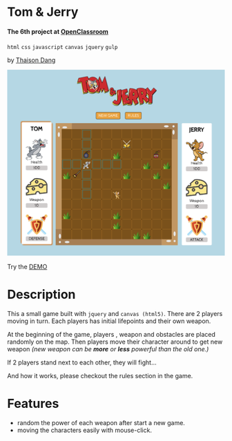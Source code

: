 # Tom & Jerry
#### The 6th project at [OpenClassroom](https://openclassrooms.com)

`html` `css` `javascript` `canvas` `jquery` `gulp`

by [Thaison Dang](https://github.com/thaisonbk57)


![screenshot](./screenshot.png)

Try the [DEMO](https://tom-and-jerry-sp.firebaseapp.com/)

# Description
This a small game built with `jquery` and `canvas (html5)`. There are 2 players moving in turn. Each players has initial lifepoints and their own weapon.

At the beginning of the game, players , weapon and obstacles are placed randomly on the map. Then players move their character around to get new weapon *(new weapon can be **more** or **less** powerful than the old one.)*

If 2 players stand next to each other, they will fight...

And how it works, please checkout the rules section in the game.

# Features

- random the power of each weapon after start a new game.
- moving the characters easily with mouse-click.
